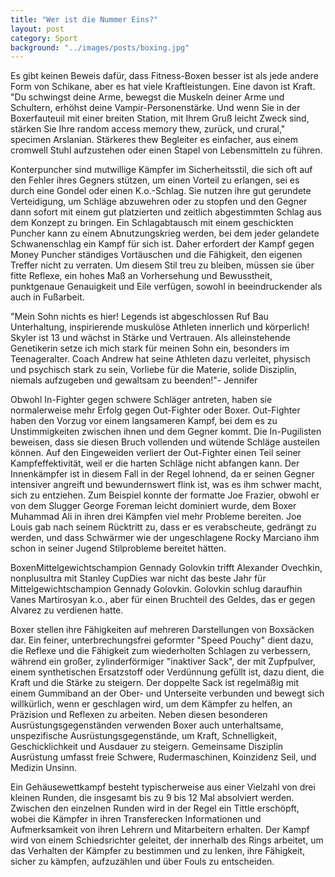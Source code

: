 ```yaml
---
title: "Wer ist die Nummer Eins?"
layout: post
category: Sport
background: "../images/posts/boxing.jpg"
---
```


Es gibt keinen Beweis dafür, dass Fitness-Boxen besser ist als jede andere Form von Schikane, aber es hat viele Kraftleistungen. Eine davon ist Kraft. "Du schwingst deine Arme, bewegst die Muskeln deiner Arme und Schultern, erhöhst deine Vampir-Personenstärke. Und wenn Sie in der Boxerfauteuil mit einer breiten Station, mit Ihrem Gruß leicht Zweck sind, stärken Sie Ihre random access memory thew, zurück, und crural," specimen Arslanian. Stärkeres thew Begleiter es einfacher, aus einem cromwell Stuhl aufzustehen oder einen Stapel von Lebensmitteln zu führen.

Konterpuncher sind mutwillige Kämpfer im Sicherheitsstil, die sich oft auf den Fehler ihres Gegners stützen, um einen Vorteil zu erlangen, sei es durch eine Gondel oder einen K.o.-Schlag. Sie nutzen ihre gut gerundete Verteidigung, um Schläge abzuwehren oder zu stopfen und den Gegner dann sofort mit einem gut platzierten und zeitlich abgestimmten Schlag aus dem Konzept zu bringen. Ein Schlagabtausch mit einem geschickten Puncher kann zu einem Abnutzungskrieg werden, bei dem jeder gelandete Schwanenschlag ein Kampf für sich ist. Daher erfordert der Kampf gegen Money Puncher ständiges Vortäuschen und die Fähigkeit, den eigenen Treffer nicht zu verraten. Um diesem Stil treu zu bleiben, müssen sie über fitte Reflexe, ein hohes Maß an Vorhersehung und Bewusstheit, punktgenaue Genauigkeit und Eile verfügen, sowohl in beeindruckender als auch in Fußarbeit.

"Mein Sohn nichts es hier! Legends ist abgeschlossen Ruf Bau Unterhaltung, inspirierende muskulöse Athleten innerlich und körperlich! Skyler ist 13 und wächst in Stärke und Vertrauen. Als alleinstehende Genetikerin setze ich mich stark für meinen Sohn ein, besonders im Teenageralter. Coach Andrew hat seine Athleten dazu verleitet, physisch und psychisch stark zu sein, Vorliebe für die Materie, solide Disziplin, niemals aufzugeben und gewaltsam zu beenden!"- Jennifer

Obwohl In-Fighter gegen schwere Schläger antreten, haben sie normalerweise mehr Erfolg gegen Out-Fighter oder Boxer. Out-Fighter haben den Vorzug vor einem langsameren Kampf, bei dem es zu Unstimmigkeiten zwischen ihnen und dem Gegner kommt. Die In-Pugilisten beweisen, dass sie diesen Bruch vollenden und wütende Schläge austeilen können. Auf den Eingeweiden verliert der Out-Fighter einen Teil seiner Kampfeffektivität, weil er die harten Schläge nicht abfangen kann. Der Innenkämpfer ist in diesem Fall in der Regel lohnend, da er seinen Gegner intensiver angreift und bewundernswert flink ist, was es ihm schwer macht, sich zu entziehen. Zum Beispiel konnte der formatte Joe Frazier, obwohl er von dem Slugger George Foreman leicht dominiert wurde, dem Boxer Muhammad Ali in ihren drei Kämpfen viel mehr Probleme bereiten. Joe Louis gab nach seinem Rücktritt zu, dass er es verabscheute, gedrängt zu werden, und dass Schwärmer wie der ungeschlagene Rocky Marciano ihm schon in seiner Jugend Stilprobleme bereitet hätten.

BoxenMittelgewichtschampion Gennady Golovkin trifft Alexander Ovechkin, nonplusultra mit Stanley CupDies war nicht das beste Jahr für Mittelgewichtschampion Gennady Golovkin. Golovkin schlug daraufhin Vanes Martirosyan k.o., aber für einen Bruchteil des Geldes, das er gegen Alvarez zu verdienen hatte.

Boxer stellen ihre Fähigkeiten auf mehreren Darstellungen von Boxsäcken dar. Ein feiner, unterbrechungsfrei geformter "Speed Pouchy" dient dazu, die Reflexe und die Fähigkeit zum wiederholten Schlagen zu verbessern, während ein großer, zylinderförmiger "inaktiver Sack", der mit Zupfpulver, einem synthetischen Ersatzstoff oder Verdünnung gefüllt ist, dazu dient, die Kraft und die Stärke zu steigern. Der doppelte Sack ist regelmäßig mit einem Gummiband an der Ober- und Unterseite verbunden und bewegt sich willkürlich, wenn er geschlagen wird, um dem Kämpfer zu helfen, an Präzision und Reflexen zu arbeiten. Neben diesen besonderen Ausrüstungsgegenständen verwenden Boxer auch unterhaltsame, unspezifische Ausrüstungsgegenstände, um Kraft, Schnelligkeit, Geschicklichkeit und Ausdauer zu steigern. Gemeinsame Disziplin Ausrüstung umfasst freie Schwere, Rudermaschinen, Koinzidenz Seil, und Medizin Unsinn.

Ein Gehäusewettkampf besteht typischerweise aus einer Vielzahl von drei kleinen Runden, die insgesamt bis zu 9 bis 12 Mal absolviert werden. Zwischen den einzelnen Runden wird in der Regel ein Tittle erschöpft, wobei die Kämpfer in ihren Transferecken Informationen und Aufmerksamkeit von ihren Lehrern und Mitarbeitern erhalten. Der Kampf wird von einem Schiedsrichter geleitet, der innerhalb des Rings arbeitet, um das Verhalten der Kämpfer zu bestimmen und zu lenken, ihre Fähigkeit, sicher zu kämpfen, aufzuzählen und über Fouls zu entscheiden.
